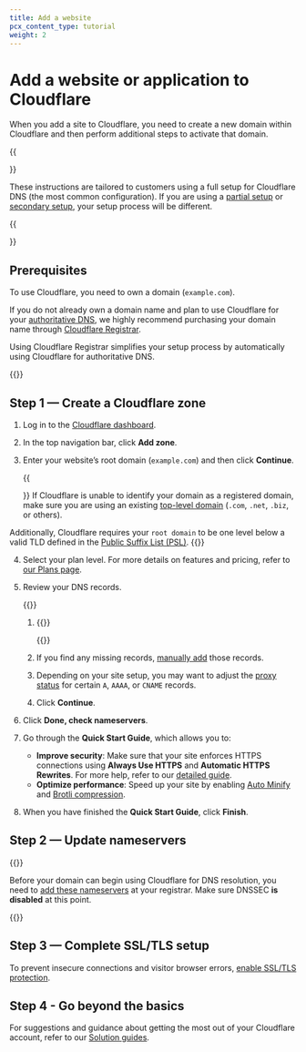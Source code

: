 ```yaml
---
title: Add a website
pcx_content_type: tutorial
weight: 2
---
```


# Add a website or application to Cloudflare

When you add a site to Cloudflare, you need to create a new domain within Cloudflare and then perform additional steps to activate that domain.

{{<Aside type="note">}}

These instructions are tailored to customers using a full setup for Cloudflare DNS (the most common configuration). If you are using a [partial setup](/dns/zone-setups/partial-setup/) or [secondary setup](/dns/zone-setups/zone-transfers/), your setup process will be different.

{{</Aside>}}

## Prerequisites

To use Cloudflare, you need to own a domain (`example.com`).

If you do not already own a domain name and plan to use Cloudflare for your [authoritative DNS](/dns/zone-setups/full-setup/), we highly recommend purchasing your domain name through [Cloudflare Registrar](/registrar/get-started/register-domain/).

Using Cloudflare Registrar simplifies your setup process by automatically using Cloudflare for authoritative DNS.

{{<render file="_disable_dnssec.md" productFolder="dns" >}}

## Step 1 — Create a Cloudflare zone

1. Log in to the [Cloudflare dashboard](https://dash.cloudflare.com/login).
2. In the top navigation bar, click **Add zone**.
3. Enter your website’s root domain (`example.com`) and then click **Continue**.
    
    {{<Aside type="note">}}
If Cloudflare is unable to identify your domain as a registered domain, make sure you are using an existing [top-level domain](https://www.cloudflare.com/learning/dns/top-level-domain/) (`.com`, `.net`, `.biz`, or others).

Additionally, Cloudflare requires your `root domain` to be one level below a valid TLD defined in the [Public Suffix List (PSL)](https://github.com/publicsuffix/list/blob/master/public_suffix_list.dat).
    {{</Aside>}}
    
4. Select your plan level. For more details on features and pricing, refer to [our Plans page](https://www.cloudflare.com/plans/#compare-features).
5. Review your DNS records.

    {{<render file="_dns-scan-intro.md" productFolder="dns" >}} <br />

    1. {{<render file="_dns-scan-procedure.md" productFolder="dns" >}}

        {{<render file="_dns-nxdomain-warning.md" productFolder="dns" >}}

    2. If you find any missing records, [manually add](/dns/manage-dns-records/how-to/create-dns-records/) those records.
    3. Depending on your site setup, you may want to adjust the [proxy status](/dns/manage-dns-records/reference/proxied-dns-records/) for certain `A`, `AAAA`, or `CNAME` records.
    4. Click **Continue**.

6. Click **Done, check nameservers**.
7. Go through the **Quick Start Guide**, which allows you to:
    
    - **Improve security**: Make sure that your site enforces HTTPS connections using **Always Use HTTPS** and **Automatic HTTPS Rewrites**. For more help, refer to our [detailed guide](/ssl/edge-certificates/encrypt-visitor-traffic/).
    - **Optimize performance**: Speed up your site by enabling [Auto Minify](/speed/optimization/content/auto-minify/) and [Brotli compression](/speed/optimization/content/brotli/).
 8. When you have finished the **Quick Start Guide**, click **Finish**.

## Step 2 — Update nameservers

{{<render file="_nameserver-preamble.md" productFolder="dns" >}}
<br/>

Before your domain can begin using Cloudflare for DNS resolution, you need to [add these nameservers](/dns/zone-setups/full-setup/setup/#update-your-nameservers) at your registrar. Make sure DNSSEC **is disabled** at this point.

{{<render file="_minimize-downtime-tip.md" productFolder="dns" >}}

## Step 3 — Complete SSL/TLS setup

To prevent insecure connections and visitor browser errors, [enable SSL/TLS protection](/ssl/get-started/).

## Step 4 - Go beyond the basics

For suggestions and guidance about getting the most out of your Cloudflare account, refer to our [Solution guides](/fundamentals/get-started/task-guides/).
